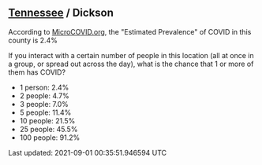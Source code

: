 
## [Tennessee](/united-states/tennessee) / Dickson

According to [MicroCOVID.org](http://microcovid.org),
the "Estimated Prevalence" of COVID in this county is 2.4%

If you interact with a certain number of people in this location
(all at once in a group, or spread out across the day), what is the chance that
1 or more of them has COVID?

- 1 person: 2.4%
- 2 people: 4.7%
- 3 people: 7.0%
- 5 people: 11.4%
- 10 people: 21.5%
- 25 people: 45.5%
- 100 people: 91.2%

Last updated: 2021-09-01 00:35:51.946594 UTC
